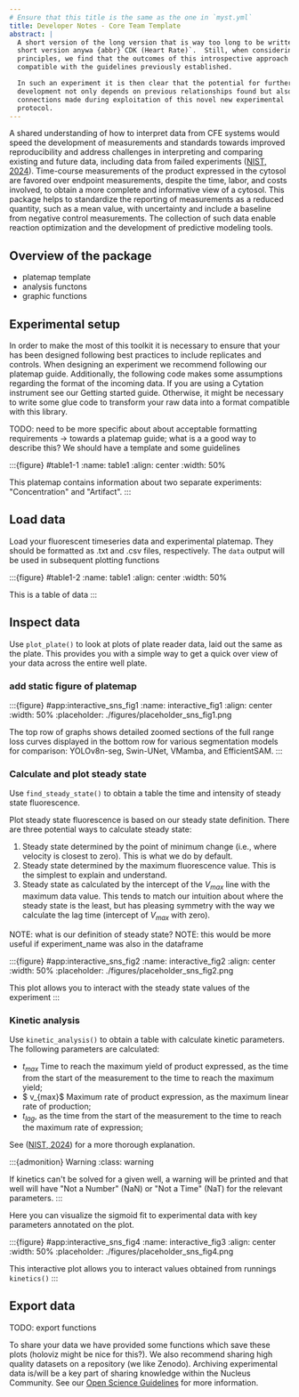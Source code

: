 ```yaml
---
# Ensure that this title is the same as the one in `myst.yml`
title: Developer Notes - Core Team Template
abstract: |
  A short version of the long version that is way too long to be written as a
  short version anywa {abbr}`CDK (Heart Rate)`.  Still, when considering the facts from first
  principles, we find that the outcomes of this introspective approach is
  compatible with the guidelines previously established.

  In such an experiment it is then clear that the potential for further
  development not only depends on previous relationships found but also on
  connections made during exploitation of this novel new experimental
  protocol.
---
```


A shared understanding of how to interpret data from CFE systems would speed the development of measurements and standards towards improved reproducibility and address challenges in interpreting and comparing existing and future data, including data from failed experiments ([NIST, 2024](https://doi.org/10.6028/NIST.SP.1500-26)). Time-course measurements of the product expressed in the cytosol are favored over endpoint measurements, despite the time, labor, and costs involved, to obtain a more complete and informative view of a cytosol. This package helps to standardize the reporting of measurements as a reduced quantity, such as a mean value, with uncertainty and include a baseline from negative control measurements. The collection of such data enable reaction optimization and the development of predictive modeling tools.

## Overview of the package

- platemap template
- analysis functons
- graphic functions 

## Experimental setup

In order to make the most of this toolkit it is necessary to ensure that your has been designed following best practices to include replicates and controls. When designing an experiment we recommend following our platemap guide. Additionally, the following code makes some assumptions regarding the format of the incoming data. If you are using a Cytation instrument see our Getting started guide. Otherwise, it might be necessary to write some glue code to transform your raw data into a format compatible with this library. 

TODO: need to be more specific about about acceptable formatting requirements -> towards a platemap guide; what is a a good way to describe this? We should have a template and some guidelines

:::{figure} #table1-1
:name: table1
:align: center
:width: 50%

This platemap contains information about two separate experiments: "Concentration" and "Artifact".
:::

## Load data

Load your fluorescent timeseries data and experimental platemap. They should be formatted as .txt and .csv files, respectively. The `data` output will be used in subsequent plotting functions

:::{figure} #table1-2
:name: table1
:align: center
:width: 50%

This is a table of data
:::

## Inspect data

Use `plot_plate()` to look at plots of plate reader data, laid out the same as the plate. This provides you with a simple way to get a quick over view of your data across the entire well plate.

### add static figure of platemap

:::{figure} #app:interactive_sns_fig1
:name: interactive_fig1
:align: center
:width: 50%
:placeholder: ./figures/placeholder_sns_fig1.png

The top row of graphs shows detailed zoomed sections of the full range loss curves displayed in the bottom row for various segmentation models for comparison: YOLOv8n-seg, Swin-UNet, VMamba, and EfficientSAM.
:::

### Calculate and plot steady state 

Use `find_steady_state()` to obtain a table the time and intensity of steady state fluorescence.

Plot steady state fluorescence is based on our steady state definition. There are three potential ways to calculate steady state:
1. Steady state determined by the point of minimum change (i.e., where velocity is closest to zero). This is what we do by default.
2. Steady state determined by the maximum fluorescence value. This is the simplest to explain and understand.
3. Steady state as calculated by the intercept of the $V_{max}$ line with the maximum data value. This tends to match our intuition about where the steady state is the least, but has pleasing symmetry with the way we calculate the lag time (intercept of $V_{max}$ with zero).

NOTE: what is our definition of steady state?
NOTE: this would be more useful if experiment_name was also in the dataframe

:::{figure} #app:interactive_sns_fig2
:name: interactive_fig2
:align: center
:width: 50%
:placeholder: ./figures/placeholder_sns_fig2.png

This plot allows you to interact with the steady state values of the experiment
:::

### Kinetic analysis

Use `kinetic_analysis()` to obtain a table with calculate kinetic parameters. The following parameters are calculated:

- $t_{max}$ Time to reach the maximum yield of product expressed, as the time from the start of the measurement to the time to reach the maximum yield;
- $ v_{max}$ Maximum rate of product expression, as the maximum linear rate of production;
- $t_{lag}$, as the time from the start of the measurement to the time to reach the maximum rate of expression;

See ([NIST, 2024](https://doi.org/10.6028/NIST.SP.1500-26)) for a more thorough explanation. 

:::{admonition} Warning
:class: warning

If kinetics can't be solved for a given well, a warning will be printed and that well will have "Not a Number" (NaN) or "Not a Time" (NaT) for the relevant parameters.
:::

Here you can visualize the sigmoid fit to experimental data with key parameters annotated on the plot. 

 :::{figure} #app:interactive_sns_fig4
:name: interactive_fig3
:align: center
:width: 50%
:placeholder: ./figures/placeholder_sns_fig4.png

This interactive plot allows you to interact values obtained from runnings `kinetics()`
:::

## Export data

TODO: export functions

To share your data we have provided some functions which save these plots (holoviz might be nice for this?). We also recommend sharing high quality datasets on a repository (we like Zenodo). Archiving experimental data is/will be a key part of sharing knowledge within the Nucleus Community. See our [Open Science Guidelines](https://devnotes.bnext.bio/open-science) for more information. 